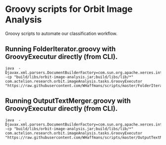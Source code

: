# Groovy scripts for Orbit Image Analysis

Groovy scripts to automate our classification workflow.

## Running FolderIterator.groovy with GroovyExecutur directly (from CLI).

```
java  -Djavax.xml.parsers.DocumentBuilderFactory=com.sun.org.apache.xerces.internal.jaxp.DocumentBuilderFactoryImpl -cp "build/libs/orbit-image-analysis.jar;build/libs/lib/*" com.actelion.research.orbit.imageAnalysis.tasks.GroovyExecutor "https://raw.githubusercontent.com/WHaffmans/scripts/master/FolderIterator.groovy"
```

## Running OutputTextMerger.groovy with GroovyExecutur directly (from CLI).

```
java  -Djavax.xml.parsers.DocumentBuilderFactory=com.sun.org.apache.xerces.internal.jaxp.DocumentBuilderFactoryImpl -cp "build/libs/orbit-image-analysis.jar;build/libs/lib/*" com.actelion.research.orbit.imageAnalysis.tasks.GroovyExecutor "https://raw.githubusercontent.com/WHaffmans/scripts/master/OutputTextMerger.groovy"
```


